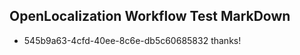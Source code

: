 ## OpenLocalization Workflow Test MarkDown
* 545b9a63-4cfd-40ee-8c6e-db5c60685832 thanks!

<!--HONumber=Oct16_HO4-->


